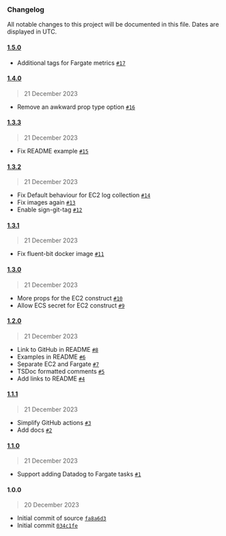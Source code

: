 ### Changelog

All notable changes to this project will be documented in this file. Dates are displayed in UTC.

#### [1.5.0](https://github.com/isotoma/datadog-ecs-cdk/compare/1.4.0...1.5.0)

- Additional tags for Fargate metrics [`#17`](https://github.com/isotoma/datadog-ecs-cdk/pull/17)

#### [1.4.0](https://github.com/isotoma/datadog-ecs-cdk/compare/1.3.3...1.4.0)

> 21 December 2023

- Remove an awkward prop type option [`#16`](https://github.com/isotoma/datadog-ecs-cdk/pull/16)

#### [1.3.3](https://github.com/isotoma/datadog-ecs-cdk/compare/1.3.2...1.3.3)

> 21 December 2023

- Fix README example [`#15`](https://github.com/isotoma/datadog-ecs-cdk/pull/15)

#### [1.3.2](https://github.com/isotoma/datadog-ecs-cdk/compare/1.3.1...1.3.2)

> 21 December 2023

- Fix Default behaviour for EC2 log collection [`#14`](https://github.com/isotoma/datadog-ecs-cdk/pull/14)
- Fix images again [`#13`](https://github.com/isotoma/datadog-ecs-cdk/pull/13)
- Enable sign-git-tag [`#12`](https://github.com/isotoma/datadog-ecs-cdk/pull/12)

#### [1.3.1](https://github.com/isotoma/datadog-ecs-cdk/compare/1.3.0...1.3.1)

> 21 December 2023

- Fix fluent-bit docker image [`#11`](https://github.com/isotoma/datadog-ecs-cdk/pull/11)

#### [1.3.0](https://github.com/isotoma/datadog-ecs-cdk/compare/1.2.0...1.3.0)

> 21 December 2023

- More props for the EC2 construct [`#10`](https://github.com/isotoma/datadog-ecs-cdk/pull/10)
- Allow ECS secret for EC2 construct [`#9`](https://github.com/isotoma/datadog-ecs-cdk/pull/9)

#### [1.2.0](https://github.com/isotoma/datadog-ecs-cdk/compare/1.1.1...1.2.0)

> 21 December 2023

- Link to GitHub in README [`#8`](https://github.com/isotoma/datadog-ecs-cdk/pull/8)
- Examples in README [`#6`](https://github.com/isotoma/datadog-ecs-cdk/pull/6)
- Separate EC2 and Fargate [`#7`](https://github.com/isotoma/datadog-ecs-cdk/pull/7)
- TSDoc formatted comments [`#5`](https://github.com/isotoma/datadog-ecs-cdk/pull/5)
- Add links to README [`#4`](https://github.com/isotoma/datadog-ecs-cdk/pull/4)

#### [1.1.1](https://github.com/isotoma/datadog-ecs-cdk/compare/1.1.0...1.1.1)

> 21 December 2023

- Simplify GitHub actions [`#3`](https://github.com/isotoma/datadog-ecs-cdk/pull/3)
- Add docs [`#2`](https://github.com/isotoma/datadog-ecs-cdk/pull/2)

#### [1.1.0](https://github.com/isotoma/datadog-ecs-cdk/compare/1.0.0...1.1.0)

> 21 December 2023

- Support adding Datadog to Fargate tasks [`#1`](https://github.com/isotoma/datadog-ecs-cdk/pull/1)

#### 1.0.0

> 20 December 2023

- Initial commit of source [`fa8a6d3`](https://github.com/isotoma/datadog-ecs-cdk/commit/fa8a6d3aa8a615c0c208c5521b86d4e8f4268313)
- Initial commit [`034c1fe`](https://github.com/isotoma/datadog-ecs-cdk/commit/034c1fe981a554069c50c94df21146edc4ad4f15)
